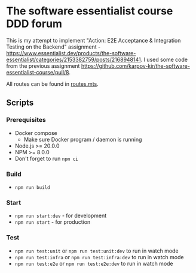 # The software essentialist course DDD forum

This is my attempt to implement "Action: E2E Acceptance & Integration Testing on the Backend" assignment - https://www.essentialist.dev/products/the-software-essentialist/categories/2153382759/posts/2168948141. I used some code from the previous assignment https://github.com/karpov-kir/the-software-essentialist-course/pull/8.

All routes can be found in [routes.mts](./src/infra/webServer/routes.mts).

## Scripts

### Prerequisites

- Docker compose
  - Make sure Docker program / daemon is running
- Node.js >= 20.0.0
- NPM >= 8.0.0
- Don't forget to run `npm ci`

### Build

- `npm run build`

### Start

- `npm run start:dev` - for development
- `npm run start` - for production

### Test

- `npm run test:unit` or `npm run test:unit:dev` to run in watch mode 
- `npm run test:infra` or `npm run test:infra:dev` to run in watch mode
- `npm run test:e2e` or `npm run test:e2e:dev` to run in watch mode
